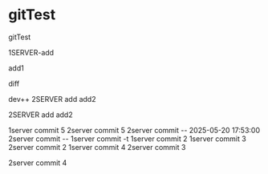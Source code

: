 # gitTest
gitTest


1SERVER-add

add1

diff


dev++
2SERVER
add
add2


2SERVER
add
add2

1server commit 5
2server commit 5
2server  commit -- 2025-05-20 17:53:00
2server commit --
1server commit -t
1server commit 2
1server commit 3
2server commit 2
1server commit 4
2server commit 3

2server commit 4
